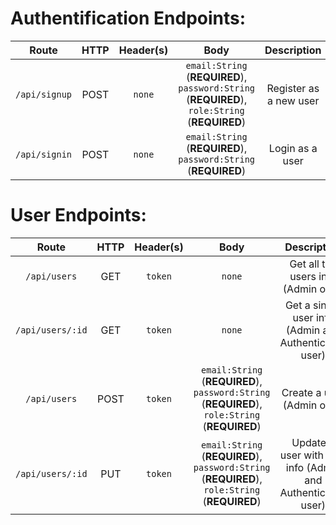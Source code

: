 Authentification Endpoints:
======
|Route    |HTTP  |Header(s)  |Body  | Description |
|:--------: |:----:|:---------:|:----:|:----:|
|`/api/signup`|POST   | `none`    |`email:String` (**REQUIRED**), `password:String` (**REQUIRED**), `role:String` (**REQUIRED**)|Register as a new user|
|`/api/signin`|POST   | `none`    |`email:String` (**REQUIRED**), `password:String` (**REQUIRED**)|Login as a user

User Endpoints:
======
|Route    |HTTP  |Header(s)  |Body  | Description |
|:--------: |:----:|:---------:|:----:|:----:|
|`/api/users`|GET   | `token`    |`none`|Get all the users info (Admin only)|
|`/api/users/:id`|GET   | `token`    |`none`|Get a single user info (Admin and Authenticated user)|
|`/api/users`|POST   | `token`    |`email:String` (**REQUIRED**), `password:String` (**REQUIRED**), `role:String` (**REQUIRED**)|Create a user (Admin only)|
|`/api/users/:id`|PUT   | `token`    |`email:String` (**REQUIRED**), `password:String` (**REQUIRED**), `role:String` (**REQUIRED**)|Update a user with new info (Admin and Authenticated user)||